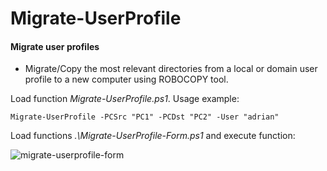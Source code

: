 # Migrate-UserProfile
#### Migrate user profiles

- Migrate/Copy the most relevant directories from a local or domain user profile to a new computer using ROBOCOPY tool.

Load function *Migrate-UserProfile.ps1*. Usage example:
```
Migrate-UserProfile -PCSrc "PC1" -PCDst "PC2" -User "adrian"
```

Load functions *.\Migrate-UserProfile-Form.ps1* and execute function:

![migrate-userprofile-form](https://raw.githubusercontent.com/adrianlois/PowerShell-ActiveDirectory-AzureAD-O365-EXO/master/12.Migrate-UserProfile/Migrate-UserProfile-Form.png)